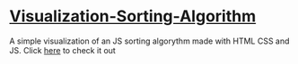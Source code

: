 # [Visualization-Sorting-Algorithm](https://rolanddaum.github.io/Visualization-Sorting-Algorithm/)
A simple visualization of an JS sorting algorythm made with HTML CSS and JS.
Click [here](https://rolanddaum.github.io/Visualization-Sorting-Algorithm/) to check it out
